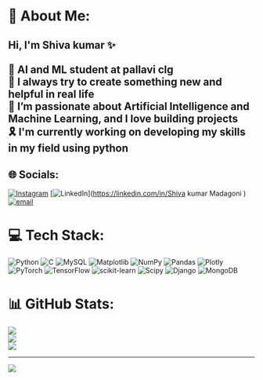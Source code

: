 # 💫 About Me:
## Hi, I'm Shiva kumar ✨<br><br>🧠 AI and ML student at pallavi clg<br>🔬 I always try to create something new and helpful in real life<br>📑 I’m passionate about Artificial Intelligence and Machine Learning, and I love building projects <br>🎗️ I'm currently working on developing my skills in my field using python<br>


## 🌐 Socials:
[![Instagram](https://img.shields.io/badge/Instagram-%23E4405F.svg?logo=Instagram&logoColor=white)](https://instagram.com/shiva_kumar_2408) [![LinkedIn](https://img.shields.io/badge/LinkedIn-%230077B5.svg?logo=linkedin&logoColor=white)](https://linkedin.com/in/Shiva kumar Madagoni  ) [![email](https://img.shields.io/badge/Email-D14836?logo=gmail&logoColor=white)](mailto:mshivakumar1289@gmail.com) 

# 💻 Tech Stack:
![Python](https://img.shields.io/badge/python-3670A0?style=for-the-badge&logo=python&logoColor=ffdd54) ![C](https://img.shields.io/badge/c-%2300599C.svg?style=for-the-badge&logo=c&logoColor=white) ![MySQL](https://img.shields.io/badge/mysql-4479A1.svg?style=for-the-badge&logo=mysql&logoColor=white) ![Matplotlib](https://img.shields.io/badge/Matplotlib-%23ffffff.svg?style=for-the-badge&logo=Matplotlib&logoColor=black) ![NumPy](https://img.shields.io/badge/numpy-%23013243.svg?style=for-the-badge&logo=numpy&logoColor=white) ![Pandas](https://img.shields.io/badge/pandas-%23150458.svg?style=for-the-badge&logo=pandas&logoColor=white) ![Plotly](https://img.shields.io/badge/Plotly-%233F4F75.svg?style=for-the-badge&logo=plotly&logoColor=white) ![PyTorch](https://img.shields.io/badge/PyTorch-%23EE4C2C.svg?style=for-the-badge&logo=PyTorch&logoColor=white) ![TensorFlow](https://img.shields.io/badge/TensorFlow-%23FF6F00.svg?style=for-the-badge&logo=TensorFlow&logoColor=white) ![scikit-learn](https://img.shields.io/badge/scikit--learn-%23F7931E.svg?style=for-the-badge&logo=scikit-learn&logoColor=white) ![Scipy](https://img.shields.io/badge/SciPy-%230C55A5.svg?style=for-the-badge&logo=scipy&logoColor=%white) ![Django](https://img.shields.io/badge/django-%23092E20.svg?style=for-the-badge&logo=django&logoColor=white) ![MongoDB](https://img.shields.io/badge/MongoDB-%234ea94b.svg?style=for-the-badge&logo=mongodb&logoColor=white)
# 📊 GitHub Stats:
![](https://github-readme-stats.vercel.app/api?username=ShivaKumar338&theme=merko&hide_border=false&include_all_commits=false&count_private=false)<br/>
![](https://nirzak-streak-stats.vercel.app/?user=ShivaKumar338&theme=merko&hide_border=false)<br/>
![](https://github-readme-stats.vercel.app/api/top-langs/?username=ShivaKumar338&theme=merko&hide_border=false&include_all_commits=false&count_private=false&layout=compact)

---
[![](https://visitcount.itsvg.in/api?id=ShivaKumar338&icon=0&color=0)](https://visitcount.itsvg.in)

<!-- Proudly created with GPRM ( https://gprm.itsvg.in ) -->

